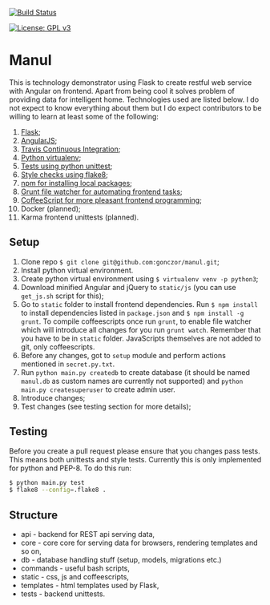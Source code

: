 [![Build Status](https://travis-ci.org/gonczor/manul.svg?branch=master)](https://travis-ci.org/gonczor/manul)

[![License: GPL v3](https://img.shields.io/badge/License-GPL%20v3-blue.svg)](https://www.gnu.org/licenses/gpl-3.0)

# Manul

This is technology demonstrator using Flask to create restful web service with Angular on frontend. Apart from being cool it solves problem of providing data for intelligent home. Technologies used are listed below. I do not expect to know everything about them but I do expect contributors to be willing to learn at least some of the following:

1. [Flask](http://flask.pocoo.org/);
2. [AngularJS](https://angularjs.org/);
3. [Travis Continuous Integration](https://travis-ci.org/);
4. [Python virtualenv](http://www.pythonforbeginners.com/basics/how-to-use-python-virtualenv);
5. [Tests using python unittest](https://docs.python.org/3/library/unittest.html);
6. [Style checks using flake8](http://flake8.pycqa.org/en/latest/);
7. [npm for installing local packages](https://www.npmjs.com/);
8. [Grunt file watcher for automating frontend tasks](https://gruntjs.com/);
9. [CoffeeScript for more pleasant frontend programming](http://coffeescript.org/);
10. Docker (planned);
11. Karma frontend unittests (planned).


## Setup

1. Clone repo `$ git clone git@github.com:gonczor/manul.git`;
2. Install python virtual environment.
3. Create python virtual environment using `$ virtualenv venv -p python3`;
4. Download minified Angular and jQuery to `static/js` (you can use `get_js.sh` script for this);
5. Go to `static` folder to install frontend dependencies. Run `$ npm install` to install dependencies listed in `package.json` and `$ npm install -g grunt`. To compile coffeescripts once run `grunt`, to enable file watcher which will introduce all changes for you run `grunt watch`. Remember that you have to be in `static` folder. JavaScripts themselves are not added to git, only coffeescripts.
6. Before any changes, got to `setup` module and perform actions mentioned in `secret.py.txt`.
7. Run `python main.py createdb` to create database (it should be named `manul.db` as custom names are currently not supported) and `python main.py createsuperuser` to create admin user.
8. Introduce changes;
9. Test changes (see testing section for more details);

## Testing

Before you create a pull request please ensure that you changes pass tests. This means both unittests and style tests. Currently this is only implemented for python and PEP-8. To do this run:
```bash
$ python main.py test
$ flake8 --config=.flake8 .
```

## Structure

* api - backend for REST api serving data,
* core - core core for serving data for browsers, rendering templates and so on,
* db - database handling stuff (setup, models, migrations etc.)
* commands - useful bash scripts,
* static - css, js and coffeescripts,
* templates - html templates used by Flask,
* tests - backend unittests.
